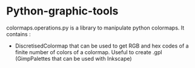 # Python-graphic-tools

colormaps.operations.py is a library to manipulate python colormaps. It contains :
  - DiscretisedColormap that can be used to get RGB and hex codes of a finite number of colors of a colormap. Useful to create .gpl (GimpPalettes that can be used with Inkscape)
